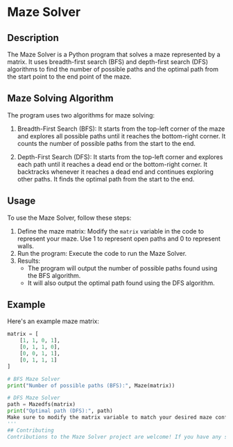 # Maze Solver

## Description
The Maze Solver is a Python program that solves a maze represented by a matrix. It uses breadth-first search (BFS) and depth-first search (DFS) algorithms to find the number of possible paths and the optimal path from the start point to the end point of the maze.

## Maze Solving Algorithm
The program uses two algorithms for maze solving:

1. Breadth-First Search (BFS): It starts from the top-left corner of the maze and explores all possible paths until it reaches the bottom-right corner. It counts the number of possible paths from the start to the end.

2. Depth-First Search (DFS): It starts from the top-left corner and explores each path until it reaches a dead end or the bottom-right corner. It backtracks whenever it reaches a dead end and continues exploring other paths. It finds the optimal path from the start to the end.

## Usage
To use the Maze Solver, follow these steps:

1. Define the maze matrix: Modify the `matrix` variable in the code to represent your maze. Use 1 to represent open paths and 0 to represent walls.
2. Run the program: Execute the code to run the Maze Solver.
3. Results:
   - The program will output the number of possible paths found using the BFS algorithm.
   - It will also output the optimal path found using the DFS algorithm.

## Example
Here's an example maze matrix:

```python
matrix = [
    [1, 1, 0, 1],
    [0, 1, 1, 0],
    [0, 0, 1, 1],
    [0, 1, 1, 1]
]

# BFS Maze Solver
print("Number of possible paths (BFS):", Maze(matrix))

# DFS Maze Solver
path = Mazedfs(matrix)
print("Optimal path (DFS):", path)
Make sure to modify the matrix variable to match your desired maze configuration.
'''
## Contributing
Contributions to the Maze Solver project are welcome! If you have any suggestions, bug reports, or feature requests, please open an issue or submit a pull request.
